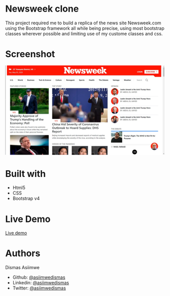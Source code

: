 # Newsweek clone

This project required me to build a replica of the news site Newsweek.com using the Bootstrap framework all while being precise, using most bootstrap classes wherever possible and limiting use of my custome classes and css.

# Screenshot

![Image description](img/screenshot.jpg)

# Built with

- Html5
- CSS
- Bootstrap v4

# Live Demo

[Live demo](https://rawcdn.githack.com/asiimwedismas/Newsweek-clone/5779266b8539322fb936caa42e9d48927028a33f/index.html)

# Authors

Dismas Asiimwe

- Github: [@asiimwedismas](https://github.com/asiimwedismas)
- Linkedin: [@asiimwedismas](https://www.linkedin.com/in/asiimwedismas/)
- Twitter: [@asiimwedismas](https://www.twitter.com/asiimwedismas)
